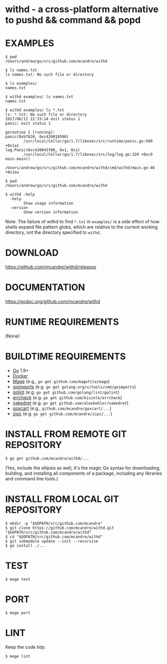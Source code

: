 # withd - a cross-platform alternative to pushd && command && popd

# EXAMPLES

```
$ pwd
/Users/andrew/go/src/github.com/mcandre/withd

$ ls names.txt
ls names.txt: No such file or directory

$ ls examples/
names.txt

$ withd examples/ ls names.txt
names.txt

$ withd examples/ ls *.txt
ls: *.txt: No such file or directory
2017/06/11 22:33:14 exit status 1
panic: exit status 1

goroutine 1 [running]:
panic(0xb7820, 0xc420010590)
        /usr/local/Cellar/go/1.7/libexec/src/runtime/panic.go:500 +0x1a1
log.Panic(0xc420043f08, 0x1, 0x1)
        /usr/local/Cellar/go/1.7/libexec/src/log/log.go:320 +0xc9
main.main()
        /Users/andrew/go/src/github.com/mcandre/withd/cmd/withd/main.go:46 +0x1ea

$ pwd
/Users/andrew/go/src/github.com/mcandre/withd

$ withd -help
  -help
        Show usage information
  -version
        Show version information
```

Note: The failure of withd to find `*.txt` in `examples/` is a side effect of how shells expand file pattern globs, which are relative to the current working directory, not the directory specified to `withd`.

# DOWNLOAD

https://github.com/mcandre/withd/releases

# DOCUMENTATION

https://godoc.org/github.com/mcandre/withd

# RUNTIME REQUIREMENTS

(None)

# BUILDTIME REQUIREMENTS

* [Go](https://golang.org/) 1.9+
* [Docker](https://www.docker.com/)
* [Mage](https://magefile.org/) (e.g., `go get github.com/magefile/mage`)
* [goimports](https://godoc.org/golang.org/x/tools/cmd/goimports) (e.g. `go get golang.org/x/tools/cmd/goimports`)
* [golint](https://github.com/golang/lint) (e.g. `go get github.com/golang/lint/golint`)
* [errcheck](https://github.com/kisielk/errcheck) (e.g. `go get github.com/kisielk/errcheck`)
* [nakedret](https://github.com/alexkohler/nakedret) (e.g. `go get github.com/alexkohler/nakedret`)
* [goxcart](https://github.com/mcandre/goxcart) (e.g., `github.com/mcandre/goxcart/...`)
* [zipc](https://github.com/mcandre/zipc) (e.g. `go get github.com/mcandre/zipc/...`)

# INSTALL FROM REMOTE GIT REPOSITORY

```
$ go get github.com/mcandre/withd/...
```

(Yes, include the ellipsis as well, it's the magic Go syntax for downloading, building, and installing all components of a package, including any libraries and command line tools.)

# INSTALL FROM LOCAL GIT REPOSITORY

```
$ mkdir -p "$GOPATH/src/github.com/mcandre"
$ git clone https://github.com/mcandre/withd.git "$GOPATH/src/github.com/mcandre/withd"
$ cd "$GOPATH/src/github.com/mcandre/withd"
$ git submodule update --init --recursive
$ go install ./...
```

# TEST

```
$ mage test
```

# PORT

```
$ mage port
```

# LINT

Keep the code tidy:

```
$ mage lint
```
